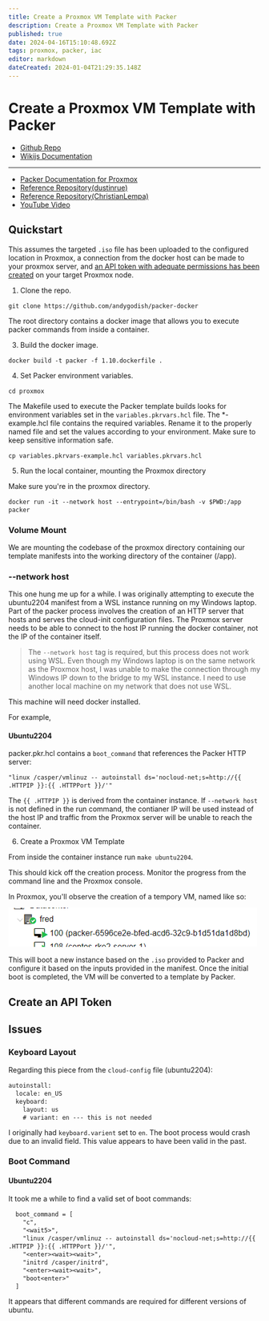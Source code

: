 ```yaml
---
title: Create a Proxmox VM Template with Packer
description: Create a Proxmox VM Template with Packer
published: true
date: 2024-04-16T15:10:48.692Z
tags: proxmox, packer, iac
editor: markdown
dateCreated: 2024-01-04T21:29:35.148Z
---
```


# Create a Proxmox VM Template with Packer

- [Github Repo](https://github.com/andygodish/IaC/tree/main/hashicorp/packer/proxmox)
- [Wikijs Documentation](https://github.com/andygodish/wikijs-storage/blob/main/proxmox/packer-vm-template.md)
---
- [Packer Documentation for Proxmox](https://developer.hashicorp.com/packer/integrations/hashicorp/proxmox/latest/components/builder/iso#network-adapters)
- [Reference Repository(dustinrue)](https://github.com/dustinrue/proxmox-packer)
- [Reference Repository(ChristianLempa)](https://github.com/ChristianLempa/boilerplates/tree/main/packer/proxmox/ubuntu-server-focal)
- [YouTube Video](https://www.youtube.com/watch?v=1nf3WOEFq1Y)

## Quickstart

This assumes the targeted `.iso` file has been uploaded to the configured location in Proxmox, a connection from the docker host can be made to your proxmox server, and [an API token with adequate permissions has been created](https://github.com/andygodish/wikijs-storage/blob/main/proxmox/create-api-key.md) on your target Proxmox node. 

1. Clone the  repo.
```
git clone https://github.com/andygodish/packer-docker
```
The root directory contains a docker image that allows you to execute packer commands from inside a container. 

3. Build the docker image.
```
docker build -t packer -f 1.10.dockerfile .
```

4. Set Packer environment variables. 

```
cd proxmox
```

The Makefile used to execute the Packer template builds looks for environment variables set in the  `variables.pkrvars.hcl` file. The \*-example.hcl file contains the required variables. Rename it to the properly named file and set the values according to your environment. Make sure to keep sensitive information safe. 

```
cp variables.pkrvars-example.hcl variables.pkrvars.hcl
```

5. Run the local container, mounting the Proxmox directory

Make sure you're in the proxmox directory. 

```
docker run -it --network host --entrypoint=/bin/bash -v $PWD:/app packer
```

### Volume Mount

We are mounting the codebase of the proxmox directory containing our template manifests into the working directory of the container (/app).

### --network host

This one hung me up for a while. I was originally attempting to execute the ubuntu2204 manifest from a WSL instance running on my Windows laptop. Part of the packer process involves the creation of an HTTP server that hosts and serves the cloud-init configuration files. The Proxmox server needs to be able to connect to the host IP running the docker container, not the IP of the container itself. 

> The `--network host` tag is required, but this process does not work using WSL. Even though my Windows laptop is on the same network as the Proxmox host, I was unable to make the connection through my Windows IP down to the bridge to my WSL instance. I need to use another local machine on my network that does not use WSL.

This machine will need docker installed.

For example,

#### Ubuntu2204

packer.pkr.hcl contains a `boot_command` that references the Packer HTTP server:
```
"linux /casper/vmlinuz -- autoinstall ds='nocloud-net;s=http://{{ .HTTPIP }}:{{ .HTTPPort }}/'"
```
The `{{ .HTTPIP }}` is derived from the container instance. If `--network host` is not defined in the run command, the contianer IP will be used instead of the host IP and traffic from the Proxmox server will be unable to reach the container. 

6. Create a Proxmox VM Template

From inside the container instance run `make ubuntu2204`.

This should kick off the creation process. Monitor the progress from the command line and the Proxmox console. 

In Proxmox, you'll observe the creation of a tempory VM, named like so: 

![packer-proxmox-initial-vm.png](/images/packer-proxmox-initial-vm.png)

This will boot a new instance based on the `.iso` provided to Packer and configure it based on the inputs provided in the manifest. Once the initial boot is completed, the VM will be converted to a template by Packer. 

## Create an API Token

## Issues

### Keyboard Layout

Regarding this piece from the `cloud-config` file (ubuntu2204):

```
autoinstall:
  locale: en_US
  keyboard:
    layout: us
    # variant: en --- this is not needed
```

I originally had `keyboard.varient` set to `en`. The boot process would crash due to an invalid field. This value appears to have been valid in the past. 

### Boot Command

#### Ubuntu2204

It took me a while to find a valid set of boot commands:

```
  boot_command = [
    "c",
    "<wait5>",
    "linux /casper/vmlinuz -- autoinstall ds='nocloud-net;s=http://{{ .HTTPIP }}:{{ .HTTPPort }}/'",
    "<enter><wait><wait>",
    "initrd /casper/initrd",
    "<enter><wait><wait>",
    "boot<enter>"
  ]
```

It appears that different commands are required for different versions of ubuntu. 
